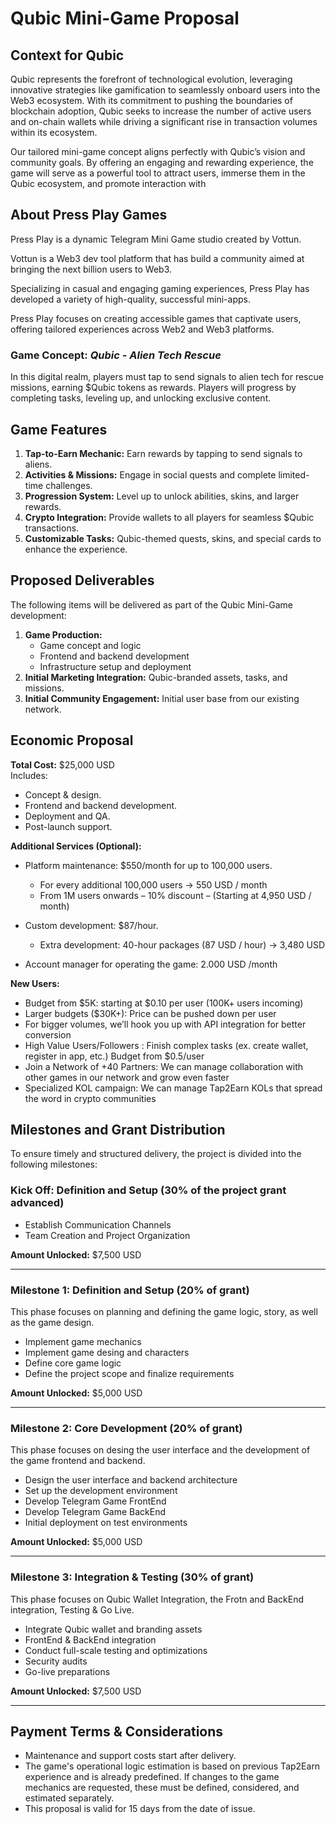 # Qubic Mini-Game Proposal

## Context for Qubic

Qubic represents the forefront of technological evolution, leveraging innovative strategies like gamification to seamlessly onboard users into the Web3 ecosystem. With its commitment to pushing the boundaries of blockchain adoption, Qubic seeks to increase the number of active users and on-chain wallets while driving a significant rise in transaction volumes within its ecosystem.

Our tailored mini-game concept aligns perfectly with Qubic’s vision and community goals. By offering an engaging and rewarding experience, the game will serve as a powerful tool to attract users, immerse them in the Qubic ecosystem, and promote interaction with

## About Press Play Games
Press Play is a dynamic Telegram Mini Game studio created by Vottun. 

Vottun is a Web3 dev tool platform that has build a community aimed at bringing the next billion users to Web3.

Specializing in casual and engaging gaming experiences, Press Play has developed a variety of high-quality, successful mini-apps.

Press Play focuses on creating accessible games that captivate users, offering tailored experiences across Web2 and Web3 platforms.

### Game Concept: *Qubic - Alien Tech Rescue*
In this digital realm, players must tap to send signals to alien tech for rescue missions, earning $Qubic tokens as rewards. Players will progress by completing tasks, leveling up, and unlocking exclusive content.

## Game Features
1. **Tap-to-Earn Mechanic:** Earn rewards by tapping to send signals to aliens.
2. **Activities & Missions:** Engage in social quests and complete limited-time challenges.
3. **Progression System:** Level up to unlock abilities, skins, and larger rewards.
4. **Crypto Integration:** Provide wallets to all players for seamless $Qubic transactions.
5. **Customizable Tasks:** Qubic-themed quests, skins, and special cards to enhance the experience.

## Proposed Deliverables
The following items will be delivered as part of the Qubic Mini-Game development:
1. **Game Production:** 
   - Game concept and logic
   - Frontend and backend development
   - Infrastructure setup and deployment
2. **Initial Marketing Integration:** Qubic-branded assets, tasks, and missions.
3. **Initial Community Engagement:** Initial user base from our existing network.

## Economic Proposal
**Total Cost:** $25,000 USD  
Includes:
- Concept & design.
- Frontend and backend development.
- Deployment and QA.
- Post-launch support.

**Additional Services (Optional):**
- Platform maintenance: $550/month for up to 100,000 users.
  - For every additional 100,000 users → 550 USD / month
  - From 1M users onwards – 10% discount – (Starting at 4,950 USD / month)

- Custom development: $87/hour.
  - Extra development: 40-hour packages (87 USD / hour) → 3,480 USD

- Account manager for operating the game: 2.000 USD /month

**New Users:**
- Budget from $5K: starting at $0.10 per user (100K+ users incoming)
- Larger budgets ($30K+): Price can be pushed down per user
- For bigger volumes, we’ll hook you up with API integration for better conversion
- High Value Users/Followers : Finish complex tasks (ex. create wallet, register in app, etc.) Budget from $0.5/user
- Join a Network of +40 Partners: We can manage collaboration with other games in our network and grow even faster
- Specialized KOL campaign:  We can manage Tap2Earn KOLs that spread the word in crypto communities
 
## Milestones and Grant Distribution
To ensure timely and structured delivery, the project is divided into the following milestones:

### Kick Off: Definition and Setup (30% of the project grant advanced)
- Establish Communication Channels
- Team Creation and Project Organization

**Amount Unlocked:** $7,500 USD

---

### Milestone 1: Definition and Setup (20% of grant)
This phase focuses on planning and defining the game logic, story, as well as the game design.

- Implement game mechanics
- Implement game desing and characters
- Define core game logic
- Define the project scope and finalize requirements

**Amount Unlocked:** $5,000 USD

---

### Milestone 2: Core Development (20% of grant)

This phase focuses on desing the user interface and the development of the game frontend and backend. 

- Design the user interface and backend architecture
- Set up the development environment
- Develop Telegram Game FrontEnd
- Develop Telegram Game BackEnd
- Initial deployment on test environments

**Amount Unlocked:** $5,000 USD

---

### Milestone 3: Integration & Testing (30% of grant)

This phase focuses on Qubic Wallet Integration, the Frotn and BackEnd integration, Testing & Go Live. 

- Integrate Qubic wallet and branding assets
- FrontEnd & BackEnd integration
- Conduct full-scale testing and optimizations
- Security audits
- Go-live preparations

**Amount Unlocked:** $7,500 USD

---

## Payment Terms &  Considerations
- Maintenance and support costs start after delivery.
- The game's operational logic estimation is based on previous Tap2Earn experience and is already predefined. If changes to the game mechanics are requested, these must be defined, considered, and estimated separately.
- This proposal is valid for 15 days from the date of issue.
